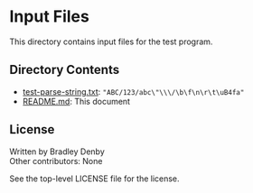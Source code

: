 # Input Files

This directory contains input files for the test program.

## Directory Contents

* [test-parse-string.txt](test-parse-string.txt): `"ABC/123/abc\"\\\/\b\f\n\r\t\uB4fa"`
* [README.md](README.md): This document

## License

Written by Bradley Denby  
Other contributors: None

See the top-level LICENSE file for the license.
